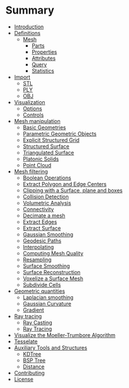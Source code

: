 # Summary

- [Introduction](./intro.md)
- [Definitions](./start.md)
  - [Mesh](./mesh.md)
    - [Parts](./parts.md)
    - [Properties](./properties.md)
    - [Attributes](./attributes.md)
    - [Query](./query.md)
    - [Statistics]()
- [Import](./import.md)
  - [STL](./stl.md)
  - [PLY](./ply.md)
  - [OBJ](./obj.md)
- [Visualization](./visualization.md)
  - [Options](./options.md)
  - [Controls](./controls.md)
- [Mesh manipulation](mesh_manipul.md)
  - [Basic Geometries](./basic_geometries.md)
  - [Parametric Geometric Objects](./parametric_geometric_objects.md)
  - [Explicit Structured Grid]( )
  - [Structured Surface]()
  - [Triangulated Surface]( )
  - [Platonic Solids]()
  - [Point Cloud]()
- [Mesh filtering](mesh_filtering.md)
  - [Boolean Operations](./boolean_operations.md) 
  - [Extract Polygon and Edge Centers](./extract_cell_centers.md)
  - [Clipping with a Surface, plane and boxes]()
  - [Collision Detection]()
  - [Volumetric Analysis]()
  - [Connectivity](./connectivity.md)
  - [Decimate a mesh]()
  - [Extract Edges](./extract_edges.md)
  - [Extract Surface]()
  - [Gaussian Smoothing]()
  - [Geodesic Paths]()
  - [Interpolating]()
  - [Computing Mesh Quality]()
  - [Resampling]()
  - [Surface Smoothing]()
  - [Surface Reconstruction]()
  - [Voxelize a Surface Mesh]()
  - [Subdivide Cells]()
- [Geometric quantities]()
  - [Laplacian smoothing]()
  - [Gaussian Curvature]()
  - [Gradient]()
- [Ray tracing]()
  - [Ray Casting]()
  - [Ray Tracing]()
- [Visualize the Moeller-Trumbore Algorithm]()
- [Tesselate]()
- [Auxiliary Tools and Structures](./auxiliary.md)
  - [KDTree](./kdtree.md)
  - [BSP Tree](./bsptree.md)
  - [Distance](./distance.md)
- [Contributing](./CONTRIBUTING.md)
- [License](./LICENSE.md)